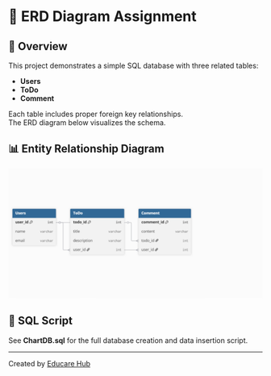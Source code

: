 # 📘 ERD Diagram Assignment

## 🧾 Overview
This project demonstrates a simple SQL database with three related tables:
- **Users**
- **ToDo**
- **Comment**

Each table includes proper foreign key relationships.  
The ERD diagram below visualizes the schema.

## 📊 Entity Relationship Diagram
![ChartDB ERD](/ChartDB%20ERD.png)

## 💾 SQL Script
See **ChartDB.sql** for the full database creation and data insertion script.

---

Created by [Educare Hub](https://github.com/Educare-hub)
